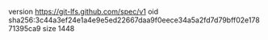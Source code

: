 version https://git-lfs.github.com/spec/v1
oid sha256:3c44a3ef24e1a4e9e5ed22667daa9f0eece34a5a2fd7d79bff02e17871395ca9
size 1448

